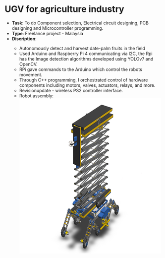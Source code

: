 # UGV for agriculture industry

- <strong>Task</strong>: To do Component selection, Electrical circuit designing, PCB designing and Microcontroller programming.
- <strong>Type</strong>: Freelance project - Malaysia
- <strong>Discription</strong>:
<ul><ul>
<li>Autonomously detect and harvest date-palm fruits in the field</li>
<li>Used Arduino and Raspberry Pi 4 communicating via I2C, the Rpi has the Image detection algorithms developed using YOLOv7 and OpenCV.</li>
<li>RPi gave commands to the Arduino which control the robots movement.</li>
<li>Through C++ programming, I orchestrated control of hardware components including motors, valves, actuators, relays, and more.</li>
<li>Revisionupdate - wireless PS2 controller interface.</li>
<li>Robot assembly:</li>
  <img src = "https://github.com/kirtansoni1/Project_Portfolio/blob/c6acfed935e01cea7fba4fdb6686d773dbe550a1/Umanned%20Guided%20Vechicle%20for%20agriculture/UGV%20Robot%20Assembly.JPG" width ="750" height = "500">
  
